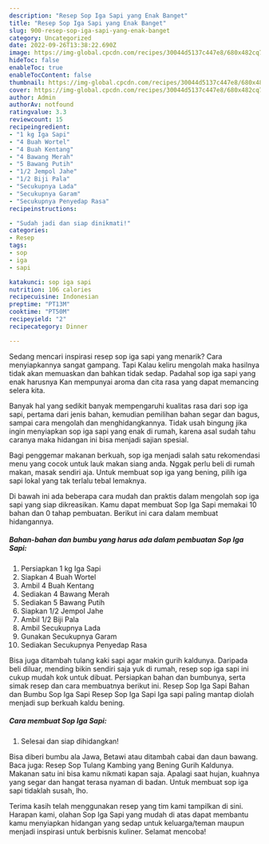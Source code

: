 ```yaml
---
description: "Resep Sop Iga Sapi yang Enak Banget"
title: "Resep Sop Iga Sapi yang Enak Banget"
slug: 900-resep-sop-iga-sapi-yang-enak-banget
category: Uncategorized
date: 2022-09-26T13:38:22.690Z
image: https://img-global.cpcdn.com/recipes/30044d5137c447e8/680x482cq70/sop-iga-sapi-foto-resep-utama.jpg
hideToc: false
enableToc: true
enableTocContent: false
thumbnail: https://img-global.cpcdn.com/recipes/30044d5137c447e8/680x482cq70/sop-iga-sapi-foto-resep-utama.jpg
cover: https://img-global.cpcdn.com/recipes/30044d5137c447e8/680x482cq70/sop-iga-sapi-foto-resep-utama.jpg
author: Admin
authorAv: notfound
ratingvalue: 3.3
reviewcount: 15
recipeingredient:
- "1 kg Iga Sapi"
- "4 Buah Wortel"
- "4 Buah Kentang"
- "4 Bawang Merah"
- "5 Bawang Putih"
- "1/2 Jempol Jahe"
- "1/2 Biji Pala"
- "Secukupnya Lada"
- "Secukupnya Garam"
- "Secukupnya Penyedap Rasa"
recipeinstructions:

- "Sudah jadi dan siap dinikmati!"
categories:
- Resep
tags:
- sop
- iga
- sapi

katakunci: sop iga sapi 
nutrition: 106 calories
recipecuisine: Indonesian
preptime: "PT13M"
cooktime: "PT50M"
recipeyield: "2"
recipecategory: Dinner

---
```



Sedang mencari inspirasi resep sop iga sapi yang menarik? Cara menyiapkannya sangat gampang. Tapi Kalau keliru mengolah maka hasilnya tidak akan memuaskan dan bahkan tidak sedap. Padahal sop iga sapi yang enak harusnya Kan mempunyai aroma dan cita rasa yang dapat memancing selera kita.


Banyak hal yang sedikit banyak mempengaruhi kualitas rasa dari sop iga sapi, pertama dari jenis bahan, kemudian pemilihan bahan segar dan bagus, sampai cara mengolah dan menghidangkannya. Tidak usah bingung jika ingin menyiapkan sop iga sapi yang enak di rumah, karena asal sudah tahu caranya maka hidangan ini bisa menjadi sajian spesial.

Bagi penggemar makanan berkuah, sop iga menjadi salah satu rekomendasi menu yang cocok untuk lauk makan siang anda. Nggak perlu beli di rumah makan, masak sendiri aja. Untuk membuat sop iga yang bening, pilih iga sapi lokal yang tak terlalu tebal lemaknya.


Di bawah ini ada beberapa cara mudah dan praktis dalam mengolah sop iga sapi yang siap dikreasikan. Kamu dapat membuat Sop Iga Sapi memakai 10 bahan dan 0 tahap pembuatan. Berikut ini cara dalam membuat hidangannya.

<!--inarticleads1-->

##### Bahan-bahan dan bumbu yang harus ada dalam pembuatan Sop Iga Sapi:

1. Persiapkan 1 kg Iga Sapi
1. Siapkan 4 Buah Wortel
1. Ambil 4 Buah Kentang
1. Sediakan 4 Bawang Merah
1. Sediakan 5 Bawang Putih
1. Siapkan 1/2 Jempol Jahe
1. Ambil 1/2 Biji Pala
1. Ambil Secukupnya Lada
1. Gunakan Secukupnya Garam
1. Sediakan Secukupnya Penyedap Rasa


Bisa juga ditambah tulang kaki sapi agar makin gurih kaldunya. Daripada beli diluar, mending bikin sendiri saja yuk di rumah, resep sop iga sapi ini cukup mudah kok untuk dibuat. Persiapkan bahan dan bumbunya, serta simak resep dan cara membuatnya berikut ini. Resep Sop Iga Sapi Bahan dan Bumbu Sop Iga Sapi Resep Sop Iga Sapi Iga sapi paling mantap diolah menjadi sup berkuah kaldu bening. 

<!--inarticleads2-->

##### Cara membuat Sop Iga Sapi:


1. Selesai dan siap dihidangkan!

Bisa diberi bumbu ala Jawa, Betawi atau ditambah cabai dan daun bawang. Baca juga: Resep Sop Tulang Kambing yang Bening Gurih Kaldunya. Makanan satu ini bisa kamu nikmati kapan saja. Apalagi saat hujan, kuahnya yang segar dan hangat terasa nyaman di badan. Untuk membuat sop iga sapi tidaklah susah, lho. 

Terima kasih telah menggunakan resep yang tim kami tampilkan di sini. Harapan kami, olahan Sop Iga Sapi yang mudah di atas dapat membantu kamu menyiapkan hidangan yang sedap untuk keluarga/teman maupun menjadi inspirasi untuk berbisnis kuliner. Selamat mencoba!
